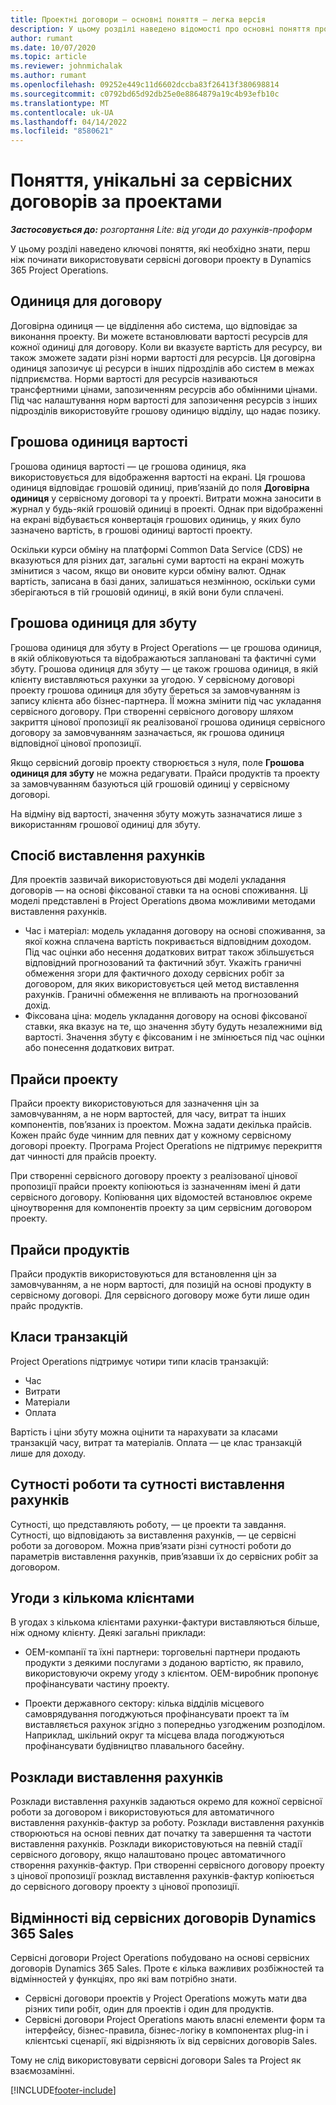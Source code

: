 ```yaml
---
title: Проектні договори – основні поняття – легка версія
description: У цьому розділі наведено відомості про основні поняття проектних договорів.
author: rumant
ms.date: 10/07/2020
ms.topic: article
ms.reviewer: johnmichalak
ms.author: rumant
ms.openlocfilehash: 09252e449c11d6602dccba83f26413f380698814
ms.sourcegitcommit: c0792bd65d92db25e0e8864879a19c4b93efb10c
ms.translationtype: MT
ms.contentlocale: uk-UA
ms.lasthandoff: 04/14/2022
ms.locfileid: "8580621"
---
```

# <a name="concepts-unique-to-project-contracts"></a>Поняття, унікальні за сервісних договорів за проектами

_**Застосовується до:** розгортання Lite: від угоди до рахунків-проформ_



У цьому розділі наведено ключові поняття, які необхідно знати, перш ніж починати використовувати сервісні договори проекту в Dynamics 365 Project Operations.

## <a name="contracting-unit"></a>Одиниця для договору

Договірна одиниця — це відділення або система, що відповідає за виконання проекту. Ви можете встановлювати вартості ресурсів для кожної одиниці для договору. Коли ви вказуєте вартість для ресурсу, ви також зможете задати різні норми вартості для ресурсів. Ця договірна одиниця запозичує ці ресурси в інших підрозділів або систем в межах підприємства. Норми вартості для ресурсів називаються трансфертними цінами, запозиченням ресурсів або обмінними цінами. Під час налаштування норм вартості для запозичення ресурсів з інших підрозділів використовуйте грошову одиницю відділу, що надає позику.

## <a name="cost-currency"></a>Грошова одиниця вартості

Грошова одиниця вартості — це грошова одиниця, яка використовується для відображення вартості на екрані. Ця грошова одиниця відповідає грошовій одиниці, прив’язаній до поля **Договірна одиниця** у сервісному договорі та у проекті. Витрати можна заносити в журнал у будь-якій грошовій одиниці в проекті. Однак при відображенні на екрані відбувається конвертація грошових одиниць, у яких було зазначено вартість, в грошові одиниці вартості проекту.

Оскільки курси обміну на платформі Common Data Service (CDS) не вказуються для різних дат, загальні суми вартості на екрані можуть змінитися з часом, якщо ви оновите курси обміну валют. Однак вартість, записана в базі даних, залишаться незмінною, оскільки суми зберігаються в тій грошовій одиниці, в якій вони були сплачені.

## <a name="sales-currency"></a>Грошова одиниця для збуту

Грошова одиниця для збуту в Project Operations — це грошова одиниця, в якій обліковуються та відображаються заплановані та фактичні суми збуту. Грошова одиниця для збуту — це також грошова одиниця, в якій клієнту виставляються рахунки за угодою. У сервісному договорі проекту грошова одиниця для збуту береться за замовчуванням із запису клієнта або бізнес-партнера. ЇЇ можна змінити під час укладання сервісного договору. При створенні сервісного договору шляхом закриття цінової пропозиції як реалізованої грошова одиниця сервісного договору за замовчуванням зазначається, як грошова одиниця відповідної цінової пропозиції.

Якщо сервісний договір проекту створюється з нуля, поле **Грошова одиниця для збуту** не можна редагувати. Прайси продуктів та проекту за замовчуванням базуються цій грошовій одиниці у сервісному договорі.

На відміну від вартості, значення збуту можуть зазначатися лише з використанням грошової одиниці для збуту.

## <a name="billing-method"></a>Спосіб виставлення рахунків

Для проектів зазвичай використовуються дві моделі укладання договорів — на основі фіксованої ставки та на основі споживання. Ці моделі представлені в Project Operations двома можливими методами виставлення рахунків.

- Час і матеріал: модель укладання договору на основі споживання, за якої кожна сплачена вартість покривається відповідним доходом. Під час оцінки або несення додаткових витрат також збільшується відповідний прогнозований та фактичний збут. Укажіть граничні обмеження згори для фактичного доходу сервісних робіт за договором, для яких використовується цей метод виставлення рахунків. Граничні обмеження не впливають на прогнозований дохід.
- Фіксована ціна: модель укладання договору на основі фіксованої ставки, яка вказує на те, що значення збуту будуть незалежними від вартості. Значення збуту є фіксованим і не змінюється під час оцінки або понесення додаткових витрат.

## <a name="project-price-lists"></a>Прайси проекту

Прайси проекту використовуються для зазначення цін за замовчуванням, а не норм вартостей, для часу, витрат та інших компонентів, пов’язаних із проектом. Можна задати декілька прайсів. Кожен прайс буде чинним для певних дат у кожному сервісному договорі проекту. Програма Project Operations не підтримує перекриття дат чинності для прайсів проекту.

При створенні сервісного договору проекту з реалізованої цінової пропозиції прайси проекту копіюються із зазначенням імені й дати сервісного договору. Копіювання цих відомостей встановлює окреме ціноутворення для компонентів проекту за цим сервісним договором проекту.

## <a name="product-price-lists"></a>Прайси продуктів

Прайси продуктів використовуються для встановлення цін за замовчуванням, а не норм вартості, для позицій на основі продукту в сервісному договорі. Для сервісного договору може бути лише один прайс продуктів.

## <a name="transaction-classes"></a>Класи транзакцій

Project Operations підтримує чотири типи класів транзакцій:

- Час
- Витрати
- Матеріали
- Оплата

Вартість і ціни збуту можна оцінити та нарахувати за класами транзакцій часу, витрат та матеріалів. Оплата — це клас транзакцій лише для доходу.

## <a name="work-entities-and-billing-entities"></a>Сутності роботи та сутності виставлення рахунків

Сутності, що представляють роботу, — це проекти та завдання. Сутності, що відповідають за виставлення рахунків, — це сервісні роботи за договором. Можна прив’язати різні сутності роботи до параметрів виставлення рахунків, прив’язавши їх до сервісних робіт за договором.

## <a name="multi-customer-deals"></a>Угоди з кількома клієнтами

В угодах з кількома клієнтами рахунки-фактури виставляються більше, ніж одному клієнту. Деякі загальні приклади:

- OEM-компанії та їхні партнери: торговельні партнери продають продукти з деякими послугами з доданою вартістю, як правило, використовуючи окрему угоду з клієнтом. OEM-виробник пропонує профінансувати частину проекту. 

- Проекти державного сектору: кілька відділів місцевого самоврядування погоджуються профінансувати проект та їм виставляється рахунок згідно з попередньо узгодженим розподілом. Наприклад, шкільний округ та місцева влада погоджуються профінансувати будівництво плавального басейну.

## <a name="invoice-schedules"></a>Розклади виставлення рахунків

Розклади виставлення рахунків задаються окремо для кожної сервісної роботи за договором і використовуються для автоматичного виставлення рахунків-фактур за роботу. Розклади виставлення рахунків створюються на основі певних дат початку та завершення та частоти виставлення рахунків. Розклади використовуються на певній стадії сервісного договору, якщо налаштовано процес автоматичного створення рахунків-фактур. При створенні сервісного договору проекту з цінової пропозиції розклад виставлення рахунків-фактур копіюється до сервісного договору проекту з цінової пропозиції.

## <a name="changes-from-the-dynamics-365-sales-contract"></a>Відмінності від сервісних договорів Dynamics 365 Sales

Сервісні договори Project Operations побудовано на основі сервісних договорів Dynamics 365 Sales. Проте є кілька важливих розбіжностей та відмінностей у функціях, про які вам потрібно знати.

- Сервісні договори проектів у Project Operations можуть мати два різних типи робіт, один для проектів і один для продуктів.
- Сервісні договори Project Operations мають власні елементи форм та інтерфейсу, бізнес-правила, бізнес-логіку в компонентах plug-in і клієнтські сценарії, які відрізняють їх від сервісних договорів Sales.

Тому не слід використовувати сервісні договори Sales та Project як взаємозамінні.


[!INCLUDE[footer-include](../../includes/footer-banner.md)]
